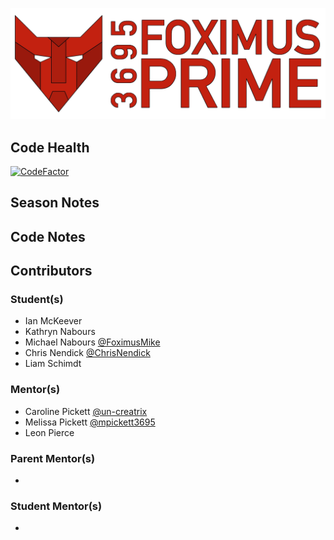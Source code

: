 ![logo](/Images/Logo.png?raw=true)
## Code Health
[![CodeFactor](https://www.codefactor.io/repository/github/frc-3695/2025-preseason/badge)](https://www.codefactor.io/repository/github/frc-3695/2025-preseason)
## Season Notes
## Code Notes
## Contributors
### Student(s)
- Ian McKeever
- Kathryn Nabours
- Michael Nabours  [@FoximusMike](https://github.com/FoximusMike)
- Chris Nendick  [@ChrisNendick](https://github.com/ChrisNendick)
- Liam Schimdt
### Mentor(s)
- Caroline Pickett [@un-creatrix](https://github.com/un-creatrix)
- Melissa Pickett [@mpickett3695](https://github.com/mpickett3695)
- Leon Pierce
### Parent Mentor(s)
- 
### Student Mentor(s)
-
